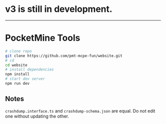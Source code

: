 # v3 is still in development.

---

# PocketMine Tools

```sh
# clone repo
git clone https://github.com/pmt-mcpe-fun/website.git
# cd
cd website
# install dependencies
npm install
# start dev server
npm run dev
```

## Notes

`crashdump.interface.ts` and `crashdump-schema.json` are equal. Do not edit one without updating the other.
